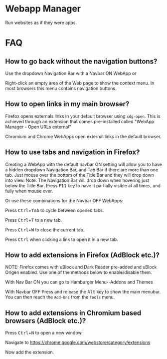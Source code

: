 # Webapp Manager

Run websites as if they were apps.

FAQ
===

How to go back without the navigation buttons?
----------------------------------------------

Use the dropdown Navigation Bar with a Navbar ON WebApp or

Right-click an empty area of the Web page to show the context menu. In most browsers this menu contains navigation buttons.

How to open links in my main browser?
-------------------------------------

Firefox opens externals links in your default browser using `xdg-open`. This is achieved through an extension that comes pre-installed called "WebApp Manager - Open URLs external"

Chromium and Chrome WebApps open external links in the default browser.


How to use tabs and navigation in Firefox?
---------------------------

Creating a WebApp with the default navbar ON setting will allow you to have a hidden dropdown Navigation Bar, and Tab Bar if there are more than one tab.
Just mouse over the bottom of the Title Bar and they will drop down into view.
Note: The Navigation Bar will drop down when hovering just below the Title Bar.
      Press <kbd>F11</kbd> key to have it partially visible at all times, and fully when mouse over.

Or use these combinations for the Navbar OFF WebApps:

Press <kbd>Ctrl</kbd>+<kbd>Tab</kbd> to cycle between opened tabs.

Press <kbd>Ctrl</kbd>+<kbd>T</kbd> to a new tab.

Press <kbd>Ctrl</kbd>+<kbd>W</kbd> to close the current tab.

Press <kbd>Ctrl</kbd> when clicking a link to open it in a new tab.


How to add extensions in Firefox (AdBlock etc.)?
------------------------------------------------

NOTE: Firefox comes with uBlock and Dark Reader pre-added and 
      uBlock Origen enabled.
      Use one of the methods below to enable/disable them.

With Nav Bar ON you can go to Hamburger Menu--Addons and Themes

With Navbar OFF
Press and release the <kbd>Alt</kbd> key to show the main menubar.
You can then reach the `Add-Ons` from the `Tools` menu.

How to add extensions in Chromium based browsers (AdBlock etc.)?
----------------------------------------------------------------

Press <kbd>Ctrl</kbd>+<kbd>N</kbd> to open a new window.

Navigate to https://chrome.google.com/webstore/category/extensions

Now add the extension.
